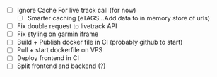 - [ ] Ignore Cache For live track call (for now)
  - [ ] Smarter caching (eTAGS...Add data to in memory store of urls)
- [ ] Fix double request to livetrack API
- [ ] Fix styling on garmin iframe
- [ ] Build + Publish docker file in CI (probably github to start)
- [ ] Pull + start dockerfile on VPS
- [ ] Deploy frontend in CI
- [ ] Split frontend and backend (?)
